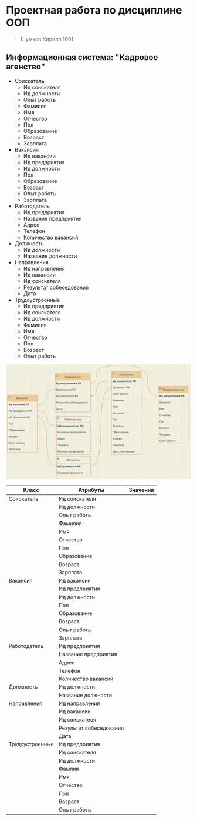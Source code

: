 # Проектная работа по дисциплине ООП
> Шумков Кирилл 1001

## Информационная система: "Кадровое агенство"
 - Соискатель
   - Ид соискателя
   - Ид должности
   - Опыт работы
   - Фамилия
   - Имя
   - Отчество
   - Пол
   - Образование 
   - Возраст
   - Зарплата
 - Вакансия
   - Ид вакансии
   - Ид предприятия
   - Ид должности
   - Пол
   - Образование
   - Возраст
   - Опыт работы
   - Зарплата
 - Работодатель
   - Ид предприятия
   - Название предприятия
   - Адрес
   - Телефон
   - Количество вакансий
 - Должность
   - Ид должности
   - Название должности
 - Направления
   - Ид направления
   - Ид вакансии
   - Ид соискателя
   - Результат собеседования
   - Дата
 - Трудоустроенные
   - Ид предприятия
   - Ид соискателя
   - Ид должности
   - Фамилия 
   - Имя
   - Отчество
   - Пол
   - Возраст
   - Опыт работы
 
 ![Er-модель](https://github.com/KirillShumkov/Kiril_l1001/blob/main/Снимок%20экрана%202022-04-06%20в%2019.43.36.png) 

| Класс | Атрибуты | Значения |
|-------|----------|----------|
| Соискатель | Ид соискателя | |
| | Ид должности | |
| | Опыт работы | |
| | Фамилия | |
| | Имя | |
| | Отчество | |
| | Пол | |
| | Образование | | 
| | Возраст | |
| | Зарплата | |
| Вакансия | Ид вакансии | |
| | Ид предприятия | |
| | Ид должности | |
| | Пол | | 
| | Образование | |
| | Возраст | |
| | Опыт работы | | 
| | Зарплата | |
| Работодатель | Ид предприятия | |
| | Название предприятия | |
| | Адрес | |
| | Телефон | |
| | Количество вакансий | |
| Должность | Ид должности | |
| | Название должности | |
| Направления | Ид направления | |
| | Ид вакансии | |
| | Ид соискатеоя | |
| | Результат собеседования | |
| | Дата | |
|Трудоустроенные | Ид предприятия | |
| | Ид соискателя | |
| | Ид должности | |
| | Фамлия | | 
| | Имя | |
| | Отчество | | 
| | Пол | | 
| | Возраст | | 
| | Опыт работы | |




